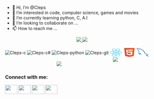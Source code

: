 - 👋 Hi, I’m @Cleps
- 👀 I’m interested in code, computer science, games and movies
- 🌱 I’m currently learning python, C, A.I
- 💞️ I’m looking to collaborate on ...
- 📫 How to reach me ...



<div align="center">
 
  <a href="https://github.com/Cleps"> 
  
  <img height="150em" src="https://github-readme-stats.vercel.app/api?username=Cleps&show_icons=true&theme=dark&include_all_commits=true&count_private=true"/>
  <img height="150em" src="https://github-readme-stats.vercel.app/api/top-langs/?username=Cleps&layout=compact&langs_count=7&theme=dark"/>
   </a>
</div>

<div style="display: inline_block"><br>
 <img align="center" alt="Cleps-c"  src="https://img.shields.io/badge/C-00599C?style=for-the-badge&logo=c&logoColor=white">
 <img align="center" alt="Cleps-c#"  src="https://img.shields.io/badge/C%23-239120?style=for-the-badge&logo=c-sharp&logoColor=white">
 <img align="center" alt="Cleps-python" src="https://img.shields.io/badge/Python-FFD43B?style=for-the-badge&logo=python&logoColor=blue">
<img align="center" alt="Cleps-git"  src="https://img.shields.io/badge/GIT-E44C30?style=for-the-badge&logo=git&logoColor=white">
 <img align="center" alt="Cleps-React"  height="30" width="40" src="https://raw.githubusercontent.com/devicons/devicon/master/icons/react/react-original.svg">
 <img align="center" alt="Cleps-HTML"  height="30" width="40" src="https://raw.githubusercontent.com/devicons/devicon/master/icons/html5/html5-original.svg">
 <img align="center" alt="Cleps-mysql"  height="30" width="40" src="https://raw.githubusercontent.com/devicons/devicon/master/icons/mysql/mysql-original.svg">

  
</div>
   <img width="150" src="https://giphy.com/embed/scZPhLqaVOM1qG4lT9 " align="right">

<div align="center">
 
 <a href="https://github.com/Cleps"></a>
 
  <img height="180em" src="https://github-readme-streak-stats.herokuapp.com/?user=Cleps"/>
</div>

 




<h3 align="left">Connect with me:</h3>
<p align="left">
<a href="your link" target="blank"><img align="center" src="https://cdn.jsdelivr.net/npm/simple-icons@3.0.1/icons/twitter.svg" alt="" height="30" width="40" /></a>
<a href="your link" target="blank"><img align="center" src="https://cdn.jsdelivr.net/npm/simple-icons@3.0.1/icons/linkedin.svg" alt="" height="30" width="40" /></a>
<a href="your link" target="blank"><img align="center" src="https://cdn.jsdelivr.net/npm/simple-icons@3.0.1/icons/instagram.svg" alt="" height="30" width="40" /></a>
<a href="your link" target="blank"><img align="center" src="https://cdn.jsdelivr.net/npm/simple-icons@3.0.1/icons/youtube.svg" alt="" height="30" width="40" /></a>
</p>

<!---
Cleps/Cleps is a ✨ special ✨ repository because its `README.md` (this file) appears on your GitHub profile.
You can click the Preview link to take a look at your changes.
--->

